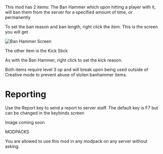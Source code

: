 This mod has 2 items:
The Ban Hammer
which upon hitting a player with it, will ban them from the server for a specified amount of time, or permanently

To set the ban reason and ban length, right click the item. This is the screen you will get

![Ban Hammer Screen](https://github.com/scmcgowen/BanHammer/assets/34895975/ace024bf-2669-4f17-b592-31e2fe8c3973)


The other item is the Kick Stick

As with the Ban Hammer, right click to set the kick reason.

 

Both items require level 3 op and will break upon being used outside of Creative mode to prevent abuse of stolen banhammer items.

 # Reporting
Use the Report key to send a report to server staff. The default key is F7 but can be changed in the keybinds screen

Image coming soon 

 

MODPACKS

You are allowed to use this mod in any modpack on any server without asking.
